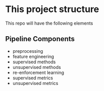 # This project structure 

This repo will have the following elements

## Pipeline Components

- preprocessing 
- feature engineering 
- supervised methods
- unsupervised methods 
- re-enforcement learning 
- supervised metrics
- unsupervised metrics 


 
